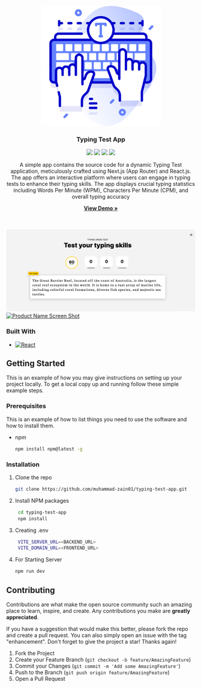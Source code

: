 <br />
<div align="center">
<img src="https://raw.githubusercontent.com/Muhammad-Zain01/typing-test-app/main/public/logo.png" style="width: 320px;" />
<h3 align="center">Typing Test App</h3>
<div>
    <a href="https://github.com/muhammad-zain01/typing-test-app/graphs/contributors"><img src="https://img.shields.io/github/contributors/muhammad-zain01/typing-test-app.svg?style=for-the-badge" /></a>
    <a href="https://github.com/muhammad-zain01/typing-test-app/network/members"><img src="https://img.shields.io/github/forks/muhammad-zain01/typing-test-app.svg?style=for-the-badge" /></a>
    <a href="https://github.com/muhammad-zain01/typing-test-app/stargazers"><img src="https://img.shields.io/github/stars/muhammad-zain01/typing-test-app.svg?style=for-the-badge" /></a>
    <a href="https://github.com/muhammad-zain01/typing-test-app/issues"><img src="https://img.shields.io/github/issues/muhammad-zain01/typing-test-app.svg?style=for-the-badge" /></a>
</div>

  <p align="center" style="text-align: justify;">
    
A simple app contains the source code for a dynamic Typing Test application, meticulously crafted using Next.js (App Router) and React.js. The app offers an interactive platform where users can engage in typing tests to enhance their typing skills. The app displays crucial typing statistics including Words Per Minute (WPM), Characters Per Minute (CPM), and overall typing accuracy

  </p>
    <a href="https://typing-application.vercel.app/"><strong>View Demo »</strong></a>
    <br />
    <br />
    <br />
</div>


[![Product Name Screen Shot][product-screenshot]](https://url-shortr.vercel.app/)
[![Product Name Screen Shot][product-screenshot2]](https://url-shortr.vercel.app/)


### Built With

* [![React][React.js]][React-url]

## Getting Started

This is an example of how you may give instructions on setting up your project locally.
To get a local copy up and running follow these simple example steps.

### Prerequisites

This is an example of how to list things you need to use the software and how to install them.
* npm
  ```sh
  npm install npm@latest -g
  ```

### Installation

1. Clone the repo
   ```sh
   git clone https://github.com/muhammad-zain01/typing-test-app.git
   ```
2. Install NPM packages
   ```sh
    cd typing-test-app
    npm install
   ```
3. Creating .env
   ```sh
    VITE_SERVER_URL=<BACKEND_URL>
    VITE_DOMAIN_URL=<FRONTEND_URL>
   ```

4. For Starting Server
   ```sh
   npm run dev
   ```


<!-- CONTRIBUTING -->
## Contributing

Contributions are what make the open source community such an amazing place to learn, inspire, and create. Any contributions you make are **greatly appreciated**.

If you have a suggestion that would make this better, please fork the repo and create a pull request. You can also simply open an issue with the tag "enhancement".
Don't forget to give the project a star! Thanks again!

1. Fork the Project
2. Create your Feature Branch (`git checkout -b feature/AmazingFeature`)
3. Commit your Changes (`git commit -m 'Add some AmazingFeature'`)
4. Push to the Branch (`git push origin feature/AmazingFeature`)
5. Open a Pull Request


[contributors-shield]: https://img.shields.io/github/contributors/muhammad-zain01/typing-test-app.svg?style=for-the-badge
[contributors-url]: https://github.com/muhammad-zain01/typing-test-app/graphs/contributors
[forks-shield]: https://img.shields.io/github/forks/muhammad-zain01/typing-test-app.svg?style=for-the-badge
[forks-url]: https://github.com/muhammad-zain01/typing-test-app/network/members
[stars-shield]: https://img.shields.io/github/stars/muhammad-zain01/typing-test-app.svg?style=for-the-badge
[stars-url]: https://github.com/muhammad-zain01/typing-test-app/stargazers
[issues-shield]: https://img.shields.io/github/issues/muhammad-zain01/typing-test-app.svg?style=for-the-badge
[issues-url]: https://github.com/muhammad-zain01/typing-test-app/issues
[license-shield]: https://img.shields.io/github/license/muhammad-zain01/typing-test-app.svg?style=for-the-badge
[license-url]: https://github.com/muhammad-zain01/typing-test-app/blob/master/LICENSE.txt
[linkedin-shield]: https://img.shields.io/badge/-LinkedIn-black.svg?style=for-the-badge&logo=linkedin&colorB=555
[linkedin-url]: https://linkedin.com/in/linkedin_username
[product-screenshot]: https://raw.githubusercontent.com/Muhammad-Zain01/typing-test-app/main/preview.png
[product-screenshot2]: https://raw.githubusercontent.com/Muhammad-Zain01/typing-test-app/main/preview2.png
[Next.js]: https://img.shields.io/badge/next.js-000000?style=for-the-badge&logo=nextdotjs&logoColor=white

[Express.js]: https://img.shields.io/badge/express.js-f1dd1c?style=for-the-badge
[Node.js]: https://img.shields.io/badge/Node.js-43853D?style=for-the-badge&logo=node.js&logoColor=white
[Next-url]: https://nextjs.org/
[React.js]: https://img.shields.io/badge/React-4A4A55?style=for-the-badge&logo=react&logoColor=white
[React-url]: https://reactjs.org/
[Vue.js]: https://img.shields.io/badge/Vue.js-35495E?style=for-the-badge&logo=vuedotjs&logoColor=4FC08D
[Vue-url]: https://vuejs.org/
[Angular.io]: https://img.shields.io/badge/Angular-DD0031?style=for-the-badge&logo=angular&logoColor=white
[Angular-url]: https://angular.io/
[Svelte.dev]: https://img.shields.io/badge/Svelte-4A4A55?style=for-the-badge&logo=svelte&logoColor=FF3E00
[Svelte-url]: https://svelte.dev/
[Laravel.com]: https://img.shields.io/badge/Laravel-FF2D20?style=for-the-badge&logo=laravel&logoColor=white
[Laravel-url]: https://laravel.com
[Bootstrap.com]: https://img.shields.io/badge/Bootstrap-563D7C?style=for-the-badge&logo=bootstrap&logoColor=white
[Bootstrap-url]: https://getbootstrap.com
[JQuery.com]: https://img.shields.io/badge/jQuery-0769AD?style=for-the-badge&logo=jquery&logoColor=white
[JQuery-url]: https://jquery.com 

